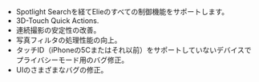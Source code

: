 - Spotlight Searchを経てElieのすべての制御機能をサポートします。
- 3D-Touch Quick Actions.
- 連続撮影の安定性の改善。
- 写真フィルタの処理性能の向上。
- タッチID（iPhoneの5Cまたはそれ以前）をサポートしていないデバイスでプライバシーモード用のバグ修正。
- UIのさまざまなバグの修正。